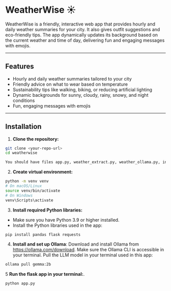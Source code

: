 # WeatherWise ☀️

WeatherWise is a friendly, interactive web app that provides hourly and daily weather summaries for your city. It also gives outfit suggestions and eco-friendly tips. The app dynamically updates its background based on the current weather and time of day, delivering fun and engaging messages with emojis.

---

## Features

- Hourly and daily weather summaries tailored to your city
- Friendly advice on what to wear based on temperature
- Sustainability tips like walking, biking, or reducing artificial lighting
- Dynamic backgrounds for sunny, cloudy, rainy, snowy, and night conditions
- Fun, engaging messages with emojis

---

## Installation

1. **Clone the repository:**

```bash
git clone <your-repo-url>
cd weatherwise

You should have files app.py, weather_extract.py, weather_ollama.py, index.html (the html file is in the templates folder).
```
2. **Create virtual environment:**
```bash
python -m venv venv
# On macOS/Linux
source venv/bin/activate
# On Windows
venv\Scripts\activate
```
3. **Install required Python libraries:**
- Make sure you have Python 3.9 or higher installed.
- Install the Python libraries used in the app:

```bash
pip install pandas flask requests
```

4. **Install and set up Ollama**:
Download and install Ollama from https://ollama.com/download.
Make sure the Ollama CLI is accessible in your terminal.
Pull the LLM model in your terminal used in this app:
```bash
ollama pull gemma:2b
```

5 **Run the flask app in your terminal:**.
```bash
python app.py
```
